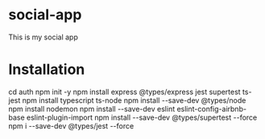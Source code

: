 # social-app

This is my social app

# Installation
cd auth
npm init -y
npm install express @types/express jest supertest ts-jest
npm install typescript ts-node
npm install --save-dev @types/node
npm install nodemon
npm install --save-dev eslint eslint-config-airbnb-base eslint-plugin-import
npm install --save-dev @types/supertest --force
npm i --save-dev @types/jest --force